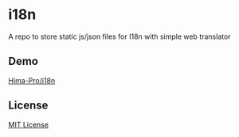 # i18n
A repo to store static js/json files for I18n with simple web translator

## Demo
[Hima-Pro/i18n](https://hima-pro.github.io/i18n)

## License
[MIT License](https://github.com/Hima-Pro/i18n/blob/main/LICENSE)
